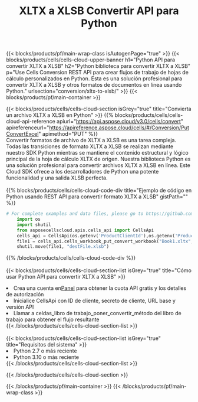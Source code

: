 ﻿---
title:  XLTX a XLSB Convertir API para Python
description:  API y SDK en la nube para Microsoft Excel y OpenOffice Calc. Convierta la hoja de cálculo a otro archivo de formato.
url: /es/python/conversion/xltx-to-xlsb/
---
{{< blocks/products/pf/main-wrap-class isAutogenPage="true" >}}
{{< blocks/products/cells/cells-cloud-upper-banner h1="Python API para convertir XLTX a XLSB" h2="Python biblioteca para convertir XLTX a XLSB" p="Use Cells Conversion REST API para crear flujos de trabajo de hojas de cálculo personalizados en Python. Esta es una solución profesional para convertir XLTX a XLSB y otros formatos de documentos en línea usando Python." urlsection="conversion/xltx-to-xlsb/" >}}
{{< blocks/products/pf/main-container >}}

{{< blocks/products/cells/cells-cloud-section isGrey="true" title="Convierta un archivo XLTX a XLSB en Python" >}}
{{% blocks/products/cells/cells-cloud-api-reference apiurl="https://api.aspose.cloud/v3.0/cells/convert" apireferenceurl="https://apireference.aspose.cloud/cells/#/Conversion/PutConvertExcel" apimethod="PUT" %}}
<br/>
Convertir formatos de archivo de XLTX a XLSB es una tarea compleja. Todas las transiciones de formato XLTX a XLSB se realizan mediante nuestro SDK Python mientras se mantiene el contenido estructural y lógico principal de la hoja de cálculo XLTX de origen. Nuestra biblioteca Python es una solución profesional para convertir archivos XLTX a XLSB en línea. Este Cloud SDK ofrece a los desarrolladores de Python una potente funcionalidad y una salida XLSB perfecta.
<br/>
<br/>
{{% blocks/products/cells/cells-cloud-code-div title="Ejemplo de código en Python usando REST API para convertir formato XLTX a XLSB" gistPath="" %}}
 
```python
# For complete examples and data files, please go to https://github.com/aspose-cells-cloud/aspose-cells-cloud-python/
    import os
    import shutil
    from asposecellscloud.apis.cells_api import CellsApi
    cells_api = CellsApi(os.getenv('ProductClientId'),os.getenv('ProductClientSecret'))
    file1 = cells_api.cells_workbook_put_convert_workbook("Book1.xltx",format="xlsb")
    shutil.move(file1, "destFile.xlsb")     
```
 
{{% /blocks/products/cells/cells-cloud-code-div %}}
<br/>
<br/>
{{< blocks/products/cells/cells-cloud-section-list isGrey="true" title="Cómo usar Python API para convertir XLTX a XLSB" >}}
<li> Crea una cuenta en<a href="https://dashboard.aspose.cloud/">Panel</a> para obtener la cuota API gratis y los detalles de autorización</li>
<li>Inicialice CellsApi con ID de cliente, secreto de cliente, URL base y versión API</li>
<li>Llamar a celdas_libro de trabajo_poner_convertir_método del libro de trabajo para obtener el flujo resultante</li>
{{< /blocks/products/cells/cells-cloud-section-list >}}
<br/>
<br/>
{{< blocks/products/cells/cells-cloud-section-list isGrey="true" title="Requisitos del sistema" >}}
<li>Python 2.7 o más reciente</li>
<li>Python 3.10 o más reciente</li>
{{< /blocks/products/cells/cells-cloud-section-list >}}

{{< /blocks/products/cells/cells-cloud-section >}}

{{< /blocks/products/pf/main-container >}}
{{< /blocks/products/pf/main-wrap-class >}}

